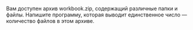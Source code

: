 Вам доступен архив workbook.zip, содержащий различные папки и файлы. Напишите программу, которая выводит единственное число — количество файлов в этом архиве.